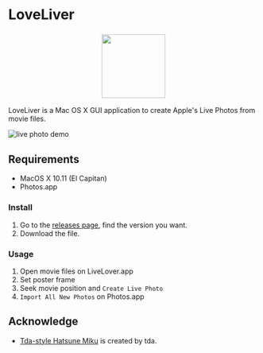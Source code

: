 # LoveLiver

<h3 align="center">
  <a href="https://github.com/mzp/LoveLiver/releases">
    <img src="https://raw.githubusercontent.com/mzp/LoveLiver/m%40ster/LoveLiver-osx/Assets.xcassets/AppIcon.appiconset/icon256.png" width="128" />
  </a>
</h3>

LoveLiver is a Mac OS X GUI application to create Apple's Live Photos from movie files.

![live photo demo](https://raw.githubusercontent.com/mzp/LoveLiver/m%40ster/demo.gif)

## Requirements

 * MacOS X 10.11 (El Capitan)
 * Photos.app


### Install

1. Go to the [releases page](https://github.com/mzp/LoveLiver/releases), find the version you want.
2. Download the file.

### Usage

1. Open movie files on LiveLover.app
2. Set poster frame
3. Seek movie position and `Create Live Photo`
4. `Import All New Photos` on Photos.app

## Acknowledge

 * [Tda-style Hatsune Miku](https://bowlroll.net/file/4576) is created by tda.
